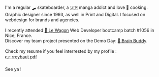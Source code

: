 I'm a regular 🛹 skateboarder, a 🇯🇵 manga addict and love 🍥 cooking.
<br>
Graphic designer since 1993, as well in Print and Digital.
I focused on webdesign for brands and agencies.
<br>
<br>
I recently attended <a href="https://www.lewagon.com">🚂 Le Wagon</a> Web Developer bootcamp batch #1056 in Nice, France.
<br>
Discover my team project presented on the Demo Day: <a href="https://your-brain-buddy.herokuapp.com/">🧠 Brain Buddy</a>.
<br>
<br>
Check my resume if you feel interrested by my profile :<br>
<a href="https://drive.google.com/file/d/1YhhZeyrZ7cqlF797DrbH604P_AmAWiRP/view?usp=sharing">👉 rreybaut pdf</a>
<br>
<br>
See ya !
